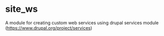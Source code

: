 # site_ws
A module for creating custom web services using drupal services module (https://www.drupal.org/project/services)
